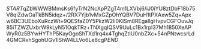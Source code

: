 $START$qZbWWWBMmsKs6fyTrN2NcXpPZgT4m1LXVbj6/iJ0iYU8ztDbF18b75V8qiZdwOaTkBN5idqz+/2RX7Yjb1vMxGZpOhYQBV7DuH1tPXAxw5Zq+Apxw6BC3UEboXuRczWt+9QESfaZ0Y5PkzW2li0KISm8REgallgHvpvCGFOuvJq85iTZWZUxbrW9kLyN51OqkTRz+TNXgqIQSV9UuLc1Bx1rpl37Mh1850XeAPWyR0z5BYwHYThP5KayOgoShTXd1rq4x4TghqZtIU0nbZXc+54nPNtwcsrLd4GMCRxhSgohUGv1lShW4LLVo6Le8cgP$END$